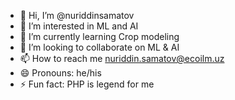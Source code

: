 - 👋 Hi, I’m @nuriddinsamatov
- 👀 I’m interested in ML and AI
- 🌱 I’m currently learning Crop modeling
- 💞️ I’m looking to collaborate on ML & AI
- 📫 How to reach me nuriddin.samatov@ecoilm.uz
- 😄 Pronouns: he/his
- ⚡ Fun fact: PHP is legend for me

<!---
nuriddinsamatov/nuriddinsamatov is a ✨ special ✨ repository because its `README.md` (this file) appears on your GitHub profile.
You can click the Preview link to take a look at your changes.
--->
